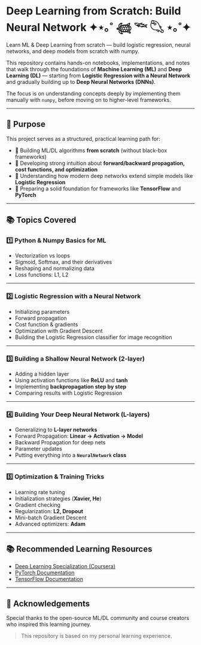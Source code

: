 # Deep Learning from Scratch: Build Neural Network ✦⋆｡˚ 𓆉 𓆝 𓆡 ⋆｡˚✦

Learn ML &amp; Deep Learning from scratch — build logistic regression, neural networks, and deep models from scratch with numpy.

This repository contains hands-on notebooks, implementations, and notes that walk through the foundations of **Machine Learning (ML)** and **Deep Learning (DL)** — starting from **Logistic Regression with a Neural Network** and gradually building up to **Deep Neural Networks (DNNs)**.  

The focus is on understanding concepts deeply by implementing them manually with `numpy`, before moving on to higher-level frameworks.

---

## 🎯 Purpose

This project serves as a structured, practical learning path for:

- 📌 Building ML/DL algorithms **from scratch** (without black-box frameworks)  
- 📌 Developing strong intuition about **forward/backward propagation, cost functions, and optimization**  
- 📌 Understanding how modern deep networks extend simple models like **Logistic Regression**  
- 📌 Preparing a solid foundation for frameworks like **TensorFlow** and **PyTorch**  

---

## 📚 Topics Covered

### 1️⃣ Python & Numpy Basics for ML
- Vectorization vs loops  
- Sigmoid, Softmax, and their derivatives  
- Reshaping and normalizing data  
- Loss functions: L1, L2  

---

### 2️⃣ Logistic Regression with a Neural Network
- Initializing parameters  
- Forward propagation  
- Cost function & gradients  
- Optimization with Gradient Descent  
- Building the Logistic Regression classifier for image recognition

---

### 3️⃣ Building a Shallow Neural Network (2-layer)
- Adding a hidden layer  
- Using activation functions like **ReLU** and **tanh**  
- Implementing **backpropagation step by step**  
- Comparing results with Logistic Regression  

---

### 4️⃣ Building Your Deep Neural Network (L-layers)
- Generalizing to **L-layer networks**  
- Forward Propagation: **Linear → Activation → Model**  
- Backward Propagation for deep nets  
- Parameter updates  
- Putting everything into a **`NeuralNetwork` class**  

---

### 5️⃣ Optimization & Training Tricks
- Learning rate tuning  
- Initialization strategies (**Xavier, He**)  
- Gradient checking  
- Regularization: **L2, Dropout**  
- Mini-batch Gradient Descent  
- Advanced optimizers: **Adam**  

---


## 📚 Recommended Learning Resources

- [Deep Learning Specialization (Coursera)](https://www.coursera.org/specializations/deep-learning)  
- [PyTorch Documentation](https://pytorch.org/docs/stable/)  
- [TensorFlow Documentation](https://www.tensorflow.org/)  

---

## 🙌 Acknowledgements

Special thanks to the open-source ML/DL community and course creators who inspired this learning journey.

> This repository is based on my personal learning experience.


